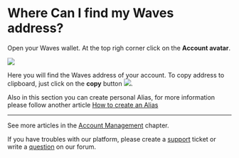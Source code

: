 # Where Can I find my Waves address?

Open your Waves wallet. At the top righ corner click on the **Account avatar**.

![](/_assets/waves_address_01.png)

Here you will find the Waves address of your account. To copy address to clipboard, just click on the **сopy** button ![](/_assets/waves_address_02.png).

Also in this section you can create personal Alias, for more information please follow another article [How to create an Alias](/waves-client/account-management/creating-an-alias.md)

___

See more articles in the [Account Management](/waves-client/account-management.md) chapter.

If you have troubles with our platform, please create a [support](https://support.wavesplatform.com/) ticket or write a [question](https://forum.wavesplatform.com/) on our forum.
